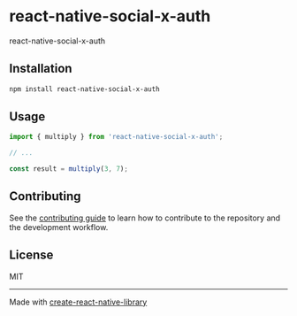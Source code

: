 # react-native-social-x-auth

react-native-social-x-auth

## Installation


```sh
npm install react-native-social-x-auth
```


## Usage


```js
import { multiply } from 'react-native-social-x-auth';

// ...

const result = multiply(3, 7);
```


## Contributing

See the [contributing guide](CONTRIBUTING.md) to learn how to contribute to the repository and the development workflow.

## License

MIT

---

Made with [create-react-native-library](https://github.com/callstack/react-native-builder-bob)
